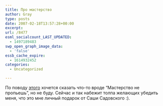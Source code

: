 ```yaml
---
title: Про мастерство
author: Gray
type: posts
date: 2007-02-18T13:57:28+00:00
excerpt:
url: /8477
esml_socialcount_LAST_UPDATED:
  - 1497189483
swp_open_graph_image_data:
  - 'false'
essb_cache_expire:
  - 1614932452
categories:
  - Uncategorized

---
```








По поводу <a href="http://www.yandex.ru/yandsearch?text=%F0%E0%F1%EA%F0%F3%F2%E8%F2%FC+%E1%EB%EE%E3&stype=www" target="_blank">этого</a> хочется сказать что-то вроде “Мастерство не пропьешь”, но не буду. Сейчас и так набежит толпа желающих убедить меня, что это мне личный подарок от Саши Садовского :).